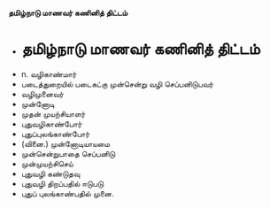**தமிழ்நாடு மாணவர் கணினித் திட்டம்**
- # தமிழ்நாடு மாணவர் கணினித் திட்டம்
- n. வழிகாண்மார்
- படைத்துறையில் படைகட்கு முன்சென்று வழி செப்பனிடுபவர்
- வழிமுனைவர்
- முன்னோடி
- முதன் முயற்சியாளர்
- புதுவழிகாண்போர்
- புதுப்புலங்காண்போர்
- (வினை.) முன்னோடியாயமை
- முன்சென்றுபாதை செப்பனிடு
- முன்முயற்சிசெய்
- புதுவழி கண்டுதவு
- புதுவழி திறப்பதில் ஈடுபடு
- புதுப் புலங்காண்பதில் முனை.

